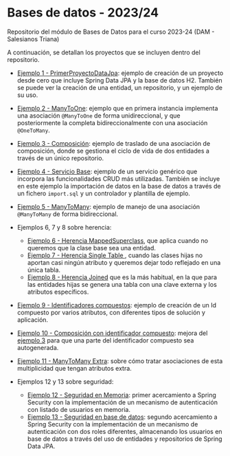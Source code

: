 # Bases de datos - 2023/24
Repositorio del módulo de Bases de Datos para el curso 2023-24 (DAM - Salesianos Triana)

A continuación, se detallan los proyectos que se incluyen dentro del repositorio.

- [Ejemplo 1 - PrimerProyectoDataJpa](./PrimerProyectoDataJpa/): ejemplo de creación de un proyecto desde cero que incluye Spring Data JPA y la base de datos H2. También se puede ver la creación de una entidad, un repositorio, y un ejemplo de su uso.

- [Ejemplo 2 - ManyToOne](./ManyToOne/): ejemplo que en primera instancia implementa una asociación `@ManyToOne` de forma unidireccional, y que posteriormente la completa bidireccionalmente con una asociación `@OneToMany`. 

- [Ejemplo 3 - Composición](./Composicion/): ejemplo de traslado de una asociación de composición, donde se gestiona el ciclo de vida de dos entidades a través de un único repositorio.

- [Ejemplo 4 - Servicio Base](./ServicioBase/): ejemplo de un servicio genérico que incorpora las funcionalidades CRUD más utilizadas. También se incluye en este ejemplo la importación de datos en la base de datos a través de un fichero `import.sql` y un controlador y plantilla de ejemplo.

- [Ejemplo 5 - ManyToMany](./ManyToMany/): ejemplo de manejo de una asociación  `@ManyToMany` de forma bidireccional.

- Ejemplos 6, 7 y 8 sobre herencia:
  - [Ejemplo 6 - Herencia MappedSuperclass](./HerenciaMappedSuperclass/), que aplica cuando no queremos que la clase base sea una entidad.
  - [Ejemplo 7 - Herencia Single Table ](./HerenciaSingleTable/), cuando las clases hijas no aportan casi ningún atributo y queremos dejar todo reflejado en una única tabla.
  - [Ejemplo 8 - Herencia Joined](./HerenciaJoined/) que es la más habitual, en la que para las entidades hijas se genera una tabla con una clave externa y los atributos específicos.

- [Ejemplo 9 - Identificadores compuestos](./IdentificadorCompuesto/): ejemplo de creación de un Id compuesto por varios atributos, con diferentes tipos de solución y aplicación.

- [Ejemplo 10 - Composición con identificador compuesto](./ComposicionIdComp/): mejora del [ejemplo 3](./Composicion/) para que una parte del identificador compuesto sea autogenerada. 

- [Ejemplo 11 - ManyToMany Extra](./ManyToManyExtra/): sobre cómo tratar asociaciones de esta multiplicidad que tengan atributos extra.    

- Ejemplos 12 y 13 sobre seguridad:
  - [Ejemplo 12 - Seguridad en Memoria](./SeguridadEnMemoria/): primer acercamiento a Spring Security con la implementación de un mecanismo de autenticación con listado de usuarios en memoria.
  - [Ejemplo 13 - Seguridad en base de datos](./SeguridadEnUDS/): segundo acercamiento a Spring Security con la implementación de un mecanismo de autenticación con dos roles diferentes, almacenando los usuarios en base de datos a través del uso de entidades y repositorios de Spring Data JPA. 

